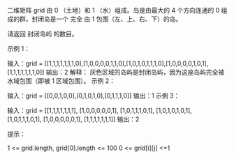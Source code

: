 二维矩阵 grid 由 0 （土地）和 1 （水）组成。岛是由最大的 4 个方向连通的 0 组成的群，封闭岛是一个 完全 由 1 包围（左、上、右、下）的岛。

请返回 封闭岛屿 的数目。

示例 1：

输入：grid = [[1,1,1,1,1,1,1,0],[1,0,0,0,0,1,1,0],[1,0,1,0,1,1,1,0],[1,0,0,0,0,1,0,1],[1,1,1,1,1,1,1,0]]
输出：2
解释：
灰色区域的岛屿是封闭岛屿，因为这座岛屿完全被水域包围（即被 1 区域包围）。
示例 2：

输入：grid = [[0,0,1,0,0],[0,1,0,1,0],[0,1,1,1,0]]
输出：1
示例 3：

输入：grid = [[1,1,1,1,1,1,1],
             [1,0,0,0,0,0,1],
             [1,0,1,1,1,0,1],
             [1,0,1,0,1,0,1],
             [1,0,1,1,1,0,1],
             [1,0,0,0,0,0,1],
             [1,1,1,1,1,1,1]]
输出：2

提示：

1 <= grid.length, grid[0].length <= 100
0 <= grid[i][j] <=1
